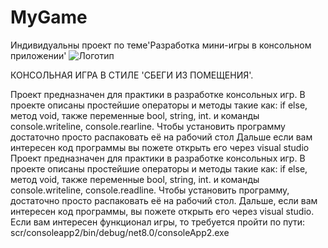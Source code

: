 # MyGame
Индивидуальны проект по теме'Разработка мини-игры в консольном приложении'
![Логотип](https://octodex.github.com/images/orderedlistocat.png "Логотип GitHub")



КОНСОЛЬНАЯ ИГРА В СТИЛЕ 'СБЕГИ ИЗ ПОМЕЩЕНИЯ'.




Проект предназначен для практики в разработке консольных игр.
В проекте описаны простейшие операторы и методы такие как: if else, метод void,
также переменные bool, string, int.
и команды console.writeline, console.rearline.
Чтобы установить программу достаточно просто распаковать её на рабочий стол
Дальше если вам интересен код программы вы пожете открыть его через visual studio 
Проект предназначен для практики в разработке консольных игр.
В проекте описаны простейшие операторы и методы такие как: if else, метод void,
также переменные bool, string, int.
и команды console.writeline, console.readline.
Чтобы установить программу, достаточно просто распаковать её на рабочий стол.
Дальше, если вам интересен код программы, вы пожете открыть его через visual studio.
Если вам интересен функционал игры, то требуется пройти по пути: scr/consoleapp2/bin/debug/net8.0/consoleApp2.exe
